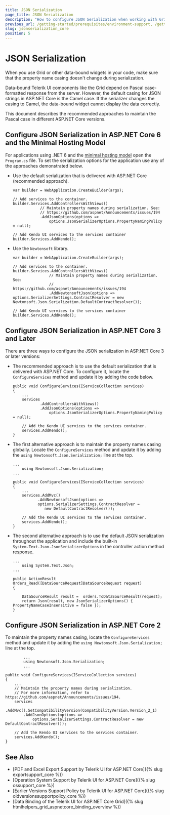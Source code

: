 ```yaml
---
title: JSON Serialization
page_title: JSON Serialization
description: "How to configure JSON Serialization when working with Grid and other data-bound widgets."
previous_url: /getting-started/prerequisites/environment-support, /getting-started/prerequisites/json-serialization, /compatibility/json-serialization
slug: jsonserialization_core
position: 5
---
```


# JSON Serialization

When you use Grid or other data-bound widgets in your code, make sure that the property name casing doesn't change during serialization.

Data-bound Telerik UI components like the Grid depend on Pascal case-formatted response from the server. However, the default casing for JSON strings in ASP.NET Core is the Camel case. If the serializer changes the casing to Camel, the data-bound widget cannot display the data correctly.

This document describes the recommended approaches to maintain the Pascal case in different ASP.NET Core versions.

## Configure JSON Serialization in ASP.NET Core 6 and the Minimal Hosting Model

For applications using .NET 6 and the [minimal hosting model](https://docs.microsoft.com/en-us/aspnet/core/migration/50-to-60?view=aspnetcore-6.0&tabs=visual-studio#new-hosting-model) open the `Program.cs` file. To set the serialization options for the application use any of the approaches demonstrated below.

* Use the default serialization that is delivered with ASP.NET Core (recommended approach).
	```
	var builder = WebApplication.CreateBuilder(args);

	// Add services to the container.
	builder.Services.AddControllersWithViews()
                // Maintain property names during serialization. See:
                // https://github.com/aspnet/Announcements/issues/194
                .AddJsonOptions(options =>
                    options.JsonSerializerOptions.PropertyNamingPolicy = null);
	
	// Add Kendo UI services to the services container
	builder.Services.AddKendo();
	```

* Use the `Newtonsoft` library.

	```
	var builder = WebApplication.CreateBuilder(args);

	// Add services to the container.
	builder.Services.AddControllersWithViews()
					// Maintain property names during serialization. See:
					// https://github.com/aspnet/Announcements/issues/194
					.AddNewtonsoftJson(options => options.SerializerSettings.ContractResolver = new Newtonsoft.Json.Serialization.DefaultContractResolver());
	
	// Add Kendo UI services to the services container
	builder.Services.AddKendo();
	```
## Configure JSON Serialization in ASP.NET Core 3 and Later

There are three ways to configure the JSON serialization in ASP.NET Core 3 or later versions:

* The recommended approach is to use the default serialization that is delivered with ASP.NET Core. To configure it, locate the `ConfigureServices` method and update it by adding the code below.

	```
    public void ConfigureServices(IServiceCollection services)
	{
		...
		services
				.AddControllersWithViews()
				.AddJsonOptions(options => 
					options.JsonSerializerOptions.PropertyNamingPolicy = null);

		// Add the Kendo UI services to the services container.
		services.AddKendo();
	}
	```

* The first alternative approach is to maintain the property names casing globally. Locate the `ConfigureServices` method and update it by adding the `using Newtonsoft.Json.Serialization;` line at the top.

	```
	...
	  	using Newtonsoft.Json.Serialization;
	...

    public void ConfigureServices(IServiceCollection services)
	{
		...
		services.AddMvc()
		       .AddNewtonsoftJson(options =>
			   options.SerializerSettings.ContractResolver =
			      new DefaultContractResolver());
			      
		// Add the Kendo UI services to the services container.
		services.AddKendo();
	}
	```

* The second alternative approach is to use the default JSON serialization throughout the application and include the built-in `System.Text.Json.JsonSerializerOptions` in the controller action method response.

	```
	...
		using System.Text.Json;
	...

	public ActionResult Orders_Read([DataSourceRequest]DataSourceRequest request)
    {

        DataSourceResult result =  orders.ToDataSourceResult(request);
        return Json(result, new JsonSerializerOptions() { PropertyNameCaseInsensitive = false });
    }
	```

## Configure JSON Serialization in ASP.NET Core 2
 
To maintain the property names casing, locate the `ConfigureServices` method and update it by adding the `using Newtonsoft.Json.Serialization;` line at the top.

			...
			using Newtonsoft.Json.Serialization;
			...

    public void ConfigureServices(IServiceCollection services)
	{
		...
		// Maintain the property names during serialization.
		// For more information, refer to https://github.com/aspnet/Announcements/issues/194.
		services
			.AddMvc().SetCompatibilityVersion(CompatibilityVersion.Version_2_1)
			.AddJsonOptions(options =>
				options.SerializerSettings.ContractResolver = new DefaultContractResolver());

		// Add the Kendo UI services to the services container.
		services.AddKendo();
	}

## See Also

* [PDF and Excel Export Support by Telerik UI for ASP.NET Core]({% slug exportsupport_core %})
* [Operation System Support by Telerik UI for ASP.NET Core]({% slug ossupport_core %})
* [Earlier Versions Support Policy by Telerik UI for ASP.NET Core]({% slug oldversionssupportpolicy_core %})
* [Data Binding of the Telerik UI for ASP.NET Core Grid]({% slug htmlhelpers_grid_aspnetcore_binding_overview %})

